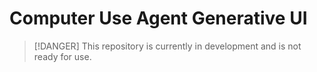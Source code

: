# Computer Use Agent Generative UI

> [!DANGER]
> This repository is currently in development and is not ready for use.
